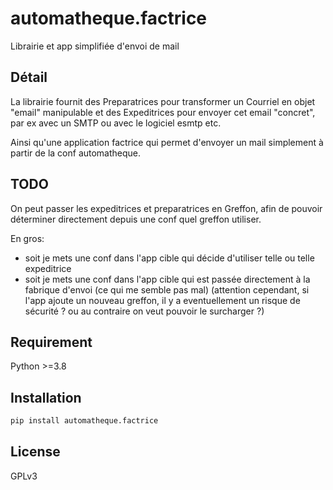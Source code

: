 # automatheque.factrice

Librairie et app simplifiée d'envoi de mail

## Détail

La librairie fournit des Preparatrices pour transformer un Courriel en objet "email" manipulable
et des Expeditrices pour envoyer cet email "concret", par ex avec un SMTP ou avec le logiciel esmtp
etc.

Ainsi qu'une application factrice qui permet d'envoyer un mail simplement à partir de la conf
automatheque.

## TODO

On peut passer les expeditrices et preparatrices en Greffon, afin de pouvoir
déterminer directement depuis une conf quel greffon utiliser.

En gros: 

* soit je mets une conf dans l'app cible qui décide d'utiliser telle ou telle expeditrice
* soit je mets une conf dans l'app cible qui est passée directement à la fabrique d'envoi (ce
    qui me semble pas mal) (attention cependant, si l'app ajoute un nouveau greffon, il y a
    eventuellement un risque de sécurité ? ou au contraire on veut pouvoir le surcharger ?)

## Requirement

Python >=3.8

## Installation

```bash
pip install automatheque.factrice
```

## License

GPLv3
